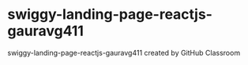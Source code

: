 # swiggy-landing-page-reactjs-gauravg411
swiggy-landing-page-reactjs-gauravg411 created by GitHub Classroom
